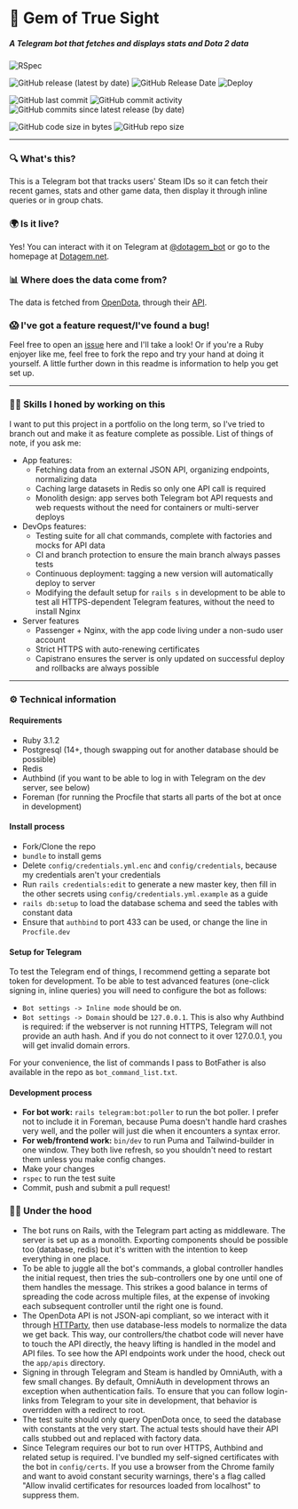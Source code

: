 # 💎 Gem of True Sight
##### A Telegram bot that fetches and displays stats and Dota 2 data

![RSpec](https://github.com/cschuijt/dotagem/actions/workflows/tests.yml/badge.svg)


![GitHub release (latest by date)](https://img.shields.io/github/v/release/cschuijt/dotagem?label=latest%20release)
![GitHub Release Date](https://img.shields.io/github/release-date/cschuijt/dotagem?label=release%20date)
![Deploy](https://github.com/cschuijt/dotagem/actions/workflows/deploy.yml/badge.svg)


![GitHub last commit](https://img.shields.io/github/last-commit/cschuijt/dotagem)
![GitHub commit activity](https://img.shields.io/github/commit-activity/w/cschuijt/dotagem)
![GitHub commits since latest release (by date)](https://img.shields.io/github/commits-since/cschuijt/dotagem/latest)


![GitHub code size in bytes](https://img.shields.io/github/languages/code-size/cschuijt/dotagem)
![GitHub repo size](https://img.shields.io/github/repo-size/cschuijt/dotagem)

---

### 🔍 What's this?
This is a Telegram bot that tracks users' Steam IDs so it can fetch their
recent games, stats and other game data, then display it through inline queries
or in group chats.

### 🌍 Is it live?
Yes! You can interact with it on Telegram at [@dotagem_bot](https://t.me/dotagem_bot)
or go to the homepage at [Dotagem.net](https://dotagem.net).

### 📊 Where does the data come from?
The data is fetched from [OpenDota](https://opendota.com), through their [API](https://docs.opendota.com).

### 😱 I've got a feature request/I've found a bug!
Feel free to open an [issue](https://github.com/cschuijt/dotagem/issues) here and I'll take a look! Or if you're a Ruby enjoyer like me, feel free to fork the repo and try your hand at doing it yourself. A little further down in this readme is information to help you get set up.

---

### 👨‍🎓 Skills I honed by working on this
I want to put this project in a portfolio on the long term, so I've tried to branch
out and make it as feature complete as possible. List of things of note, if you
ask me:

* App features:
  * Fetching data from an external JSON API, organizing endpoints, normalizing data
  * Caching large datasets in Redis so only one API call is required
  * Monolith design: app serves both Telegram bot API requests and web requests without the need for containers or multi-server deploys
* DevOps features:
  * Testing suite for all chat commands, complete with factories and mocks for API data
  * CI and branch protection to ensure the main branch always passes tests
  * Continuous deployment: tagging a new version will automatically deploy to server
  * Modifying the default setup for `rails s` in development to be able to test all HTTPS-dependent Telegram features, without the need to install Nginx
* Server features
  * Passenger + Nginx, with the app code living under a non-sudo user account
  * Strict HTTPS with auto-renewing certificates
  * Capistrano ensures the server is only updated on successful deploy and rollbacks are always possible

---

### ⚙ Technical information

#### Requirements
* Ruby 3.1.2
* Postgresql (14+, though swapping out for another database should be possible)
* Redis
* Authbind (if you want to be able to log in with Telegram on the dev server, see below)
* Foreman (for running the Procfile that starts all parts of the bot at once in development)

#### Install process
* Fork/Clone the repo
* `bundle` to install gems
* Delete `config/credentials.yml.enc` and `config/credentials`, because my credentials aren't your credentials
* Run `rails credentials:edit` to generate a new master key, then fill in the other secrets using `config/credentials.yml.example` as a guide
* `rails db:setup` to load the database schema and seed the tables with constant data
* Ensure that `authbind` to port 433 can be used, or change the line in `Procfile.dev`

#### Setup for Telegram
To test the Telegram end of things, I recommend getting a separate bot token for development. To be able to test advanced features (one-click signing in, inline queries) you will need to configure the bot as follows:
* `Bot settings -> Inline mode` should be on.
* `Bot settings -> Domain` should be `127.0.0.1`.
This is also why Authbind is required: if the webserver is not running HTTPS, Telegram will not provide an auth hash. And if you do not connect to it over 127.0.0.1, you will get invalid domain errors.

For your convenience, the list of commands I pass to BotFather is also available in the repo as `bot_command_list.txt`.

#### Development process
* **For bot work:** `rails telegram:bot:poller` to run the bot poller. I prefer not to include it in Foreman, because Puma doesn't handle hard crashes very well, and the poller will just die when it encounters a syntax error.
* **For web/frontend work:** `bin/dev` to run Puma and Tailwind-builder in one window. They both live refresh, so you shouldn't need to restart them unless you make config changes.
* Make your changes
* `rspec` to run the test suite
* Commit, push and submit a pull request!

### 👩‍💻 Under the hood
* The bot runs on Rails, with the Telegram part acting as middleware. The server is set up as a monolith. Exporting components should be possible too (database, redis) but it's written with the intention to keep everything in one place.
* To be able to juggle all the bot's commands, a global controller handles the initial request, then tries the sub-controllers one by one until one of them handles the message. This strikes a good balance in terms of spreading the code across multiple files, at the expense of invoking each subsequent controller until the right one is found.
* The OpenDota API is not JSON-api compliant, so we interact with it through [HTTParty](https://github.com/jnunemaker/httparty), then use database-less models to normalize the data we get back. This way, our controllers/the chatbot code will never have to touch the API directly, the heavy lifting is handled in the model and API files. To see how the API endpoints work under the hood, check out the `app/apis` directory.
* Signing in through Telegram and Steam is handled by OmniAuth, with a few small changes. By default, OmniAuth in development throws an exception when authentication fails. To ensure that you can follow login-links from Telegram to your site in development, that behavior is overridden with a redirect to root.
* The test suite should only query OpenDota once, to seed the database with constants at the very start. The actual tests should have their API calls stubbed out and replaced with factory data.
* Since Telegram requires our bot to run over HTTPS, Authbind and related setup is required. I've bundled my self-signed certificates with the bot in `config/certs`. If you use a browser from the Chrome family and want to avoid constant security warnings, there's a flag called "Allow invalid certificates for resources loaded from localhost" to suppress them.
